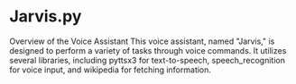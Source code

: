 # Jarvis.py
Overview of the Voice Assistant This voice assistant, named "Jarvis," is designed to perform a variety of tasks through voice commands. It utilizes several libraries, including pyttsx3 for text-to-speech, speech_recognition for voice input, and wikipedia for fetching information. 
